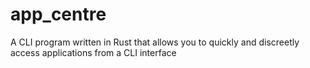# app_centre
A CLI program written in Rust that allows you to quickly and discreetly access applications from a CLI interface
